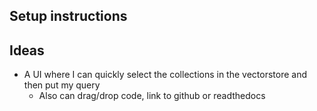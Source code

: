 ## Setup instructions

## Ideas
* A UI where I can quickly select the collections in the vectorstore and then put my query
  * Also can drag/drop code, link to github or readthedocs
